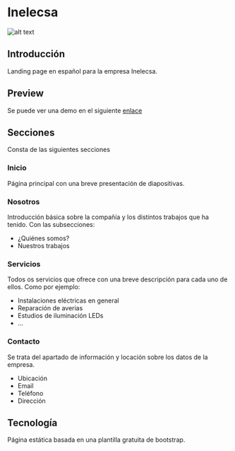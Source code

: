 # Inelecsa

![alt text](https://rubenmz.github.io/inelecsa/img/logo.png "Inelecsa")

## Introducción

Landing page en español para la empresa Inelecsa.

## Preview

Se puede ver una demo en el siguiente [enlace](https://rubenmz.github.io/inelecsa/)

## Secciones

Consta de las siguientes secciones

### Inicio

Página principal con una breve presentación de diapositivas.

### Nosotros

Introducción básica sobre la compañía y los distintos trabajos que ha tenido. Con las subsecciones:

- ¿Quiénes somos?
- Nuestros trabajos

### Servicios

Todos os servicios que ofrece con una breve descripción para cada uno de ellos. Como por ejemplo:

- Instalaciones eléctricas en general
- Reparación de averias
- Estudios de iluminación LEDs
- ...

### Contacto

Se trata del apartado de información y locación sobre los datos de la empresa.

- Ubicación
- Email
- Teléfono
- Dirección

## Tecnología

Página estática basada en una plantilla gratuita de bootstrap.
